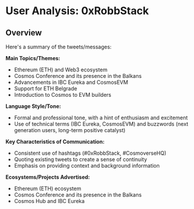 # User Analysis: 0xRobbStack

## Overview

Here's a summary of the tweets/messages:

**Main Topics/Themes:**

* Ethereum (ETH) and Web3 ecosystem
* Cosmos Conference and its presence in the Balkans
* Advancements in IBC Eureka and CosmosEVM
* Support for ETH Belgrade
* Introduction to Cosmos to EVM builders

**Language Style/Tone:**

* Formal and professional tone, with a hint of enthusiasm and excitement
* Use of technical terms (IBC Eureka, CosmosEVM) and buzzwords (next generation users, long-term positive catalyst)

**Key Characteristics of Communication:**

* Consistent use of hashtags (#0xRobbStack, #CosmoverseHQ)
* Quoting existing tweets to create a sense of continuity
* Emphasis on providing context and background information

**Ecosystems/Projects Advertised:**

* Ethereum (ETH) ecosystem
* Cosmos Conference and its presence in the Balkans
* Cosmos Hub and IBC Eureka